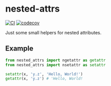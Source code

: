 # nested-attrs

[![CI](https://github.com/spenserblack/nested-attrs/actions/workflows/ci.yml/badge.svg)](https://github.com/spenserblack/nested-attrs/actions/workflows/ci.yml)
[![codecov](https://codecov.io/gh/spenserblack/nested-attrs/branch/main/graph/badge.svg?token=XT5zP9lhqm)](https://codecov.io/gh/spenserblack/nested-attrs)

Just some small helpers for nested attributes.

## Example

```python
from nested_attrs import ngetattr as getattr
from nested_attrs import nsetattr as setattr

setattr(x, 'y.z', 'Hello, World!')
getattr(x, 'y.z') # 'Hello, World!
```
